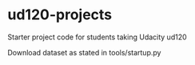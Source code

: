 ud120-projects
==============

Starter project code for students taking Udacity ud120

Download dataset as stated in tools/startup.py
